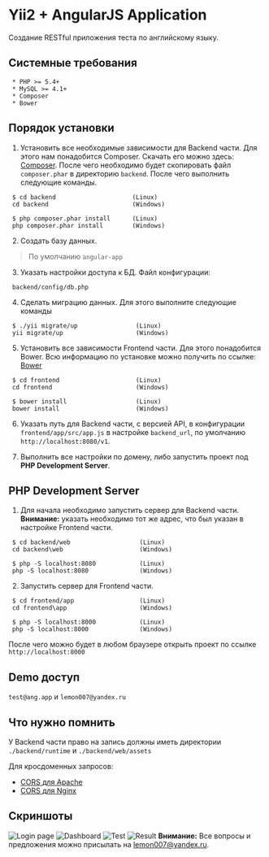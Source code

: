 Yii2 + AngularJS Application
============================
Создание RESTful приложения теста по английскому языку.

Cистемные требования
--------------------
~~~
 * PHP >= 5.4+
 * MySQL >= 4.1+
 * Composer
 * Bower
~~~

Порядок установки
-----------------
1. Установить все необходимые зависимости для Backend части. Для этого нам понадобится Composer. Скачать его можно здесь: [Composer](https://getcomposer.org/ "Сomposer"). После чего необходимо будет скопировать файл `composer.phar` в директорию `backend`. После чего выполнить следующие команды.
~~~
 $ cd backend                     (Linux)
 cd backend                       (Windows)

 $ php composer.phar install      (Linux)
 php composer.phar install        (Windows)
~~~

2. Создать базу данных. 
> По умолчанию `angular-app`

3. Указать настройки доступа к БД. Файл конфигурации:
~~~
 backend/config/db.php
~~~

4. Сделать миграцию данных. Для этого выполните следующие команды
~~~
 $ ./yii migrate/up                (Linux)    
 yii migrate/up                    (Windows)
~~~

5. Установить все зависимости Frontend части. Для этого понадобится Bower. Всю информацию по установке можно получить по ссылке: [Bower](http://bower.io/#install-bower)
~~~
 $ cd frontend                     (Linux)
 cd frontend                       (Windows)

 $ bower install                   (Linux)
 bower install                     (Windows)
~~~

6. Указать путь для Backend части, с версией API, в конфигурации `frontend/app/src/app.js` в настройке `backend_url`, по умолчанию `http://localhost:8080/v1`.

7. Выполнить все настройки по домену, либо запустить проект под **PHP Development Server**.

PHP Development Server
-----------------
1. Для начала необходимо запустить сервер для Backend части. **Внимание:** указать необходимо тот же адрес, что был указан в настройке Frontend части.
~~~
 $ cd backend/web                   (Linux)
 cd backend\web                     (Windows)

 $ php -S localhost:8080            (Linux)
 php -S localhost:8080              (Windows)
~~~

2. Запустить сервер для Frontend части.
~~~
 $ cd frontend/app                  (Linux)
 cd frontend\app                    (Windows)

 $ php -S localhost:8000            (Linux)
 php -S localhost:8000              (Windows)
~~~

После чего можно будет в любом браузере открыть проект по ссылке `http://localhost:8000`

Demo доступ
-----------
`test@ang.app` и `lemon007@yandex.ru`

Что нужно помнить
-----------------
У Backend части право на запись должны иметь директории `./backend/runtime` и `./backend/web/assets`

Для кросдоменных запросов:
* [CORS для Apache](http://enable-cors.org/server_apache.html)
* [CORS для Nginx](http://enable-cors.org/server_nginx.html)

Cкриншоты
-----------------
![Login page](http://dl1.joxi.net/drive/0010/2551/719351/150511/d2989872aa.png)
![Dashboard](http://dl1.joxi.net/drive/0010/2551/719351/150511/cea1391ab2.png)
![Test](http://dl1.joxi.net/drive/0010/2551/719351/150511/4ebbd3dbbb.png)
![Result](http://dl2.joxi.net/drive/0010/2551/719351/150511/ebc1e99de3.png)
**Внимание:** Все вопросы и предложения можно присылать на lemon007@yandex.ru.
